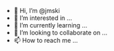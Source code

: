 - 👋 Hi, I’m @jmski
- 👀 I’m interested in ...
- 🌱 I’m currently learning ...
- 💞️ I’m looking to collaborate on ...
- 📫 How to reach me ...

<!---
jmski/jmski is a ✨ special ✨ repository because its `README.md` (this file) appears on your GitHub profile.
You can click the Preview link to take a look at your changes.
--->
